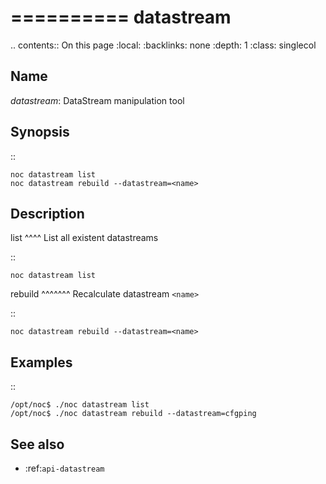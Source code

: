 

==========
datastream
==========

.. contents:: On this page
    :local:
    :backlinks: none
    :depth: 1
    :class: singlecol

Name
----
*datastream*: DataStream manipulation tool

Synopsis
--------
::

    noc datastream list
    noc datastream rebuild --datastream=<name>

Description
-----------
list
^^^^
List all existent datastreams

::

    noc datastream list

rebuild
^^^^^^^
Recalculate datastream `<name>`

::

    noc datastream rebuild --datastream=<name>


Examples
--------
::

    /opt/noc$ ./noc datastream list
    /opt/noc$ ./noc datastream rebuild --datastream=cfgping

See also
--------
* :ref:`api-datastream`
